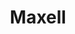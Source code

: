 ---
inv_num: 2010-007
add_credit:
url: 2010-007-maxell
title: Maxell
year: '2010'
display_year: '2010'
medium: Chromogenic print
dims:
pitch: "​12-inch record covers scanned on an consumer scanner. "
ps:
live_url:
youtube:
related_code:
subheading:
download:
commission:
related:
layout: things-i-made
---